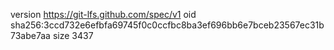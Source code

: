 version https://git-lfs.github.com/spec/v1
oid sha256:3ccd732e6efbfa69745f0c0ccfbc8ba3ef696bb6e7bceb23567ec31b73abe7aa
size 3437
